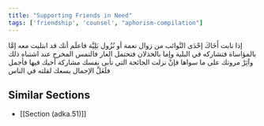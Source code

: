 ```yaml
---
title: "Supporting Friends in Need"
tags: ['friendship', 'counsel', "aphorism-compilation"]
---
```


 إذا نابت أَخَاكَ إحْدَى النَّوائب من زوال نعمة أو نُزُول بَلِيَّة فاعلَم أنك قد ابتليت معه إمَّا بالمؤاساة فتشاركه في البلية وإما بالخذلان فتحتمل العار فالتمس المخرج عند اشتباه ذلك وآثِرْ مروتك على ما سواها فإنْ نزلت الجائحة التي تأبى نفسك مشاركة أخيك فيها فأجمل فلَعَلَّ الإجمال يسعك لقلته في الناس

## Similar Sections
- [[Section (adka.51)]]
